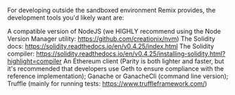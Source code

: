 For developing outside the sandboxed environment Remix provides, the development tools you'd likely want are:

A compatible version of NodeJS (we HIGHLY recommend using the Node Version Manager utility: https://github.com/creationix/nvm)
The Solidity docs: https://solidity.readthedocs.io/en/v0.4.25/index.html
The Solidity compiler: https://solidity.readthedocs.io/en/v0.4.25/installing-solidity.html?highlight=compiler
An Ethereum client (Parity is both lighter and faster, but it's recommended that developers use Geth to ensure compliance with the reference implementation);
Ganache or GanacheCli (command line version);
Truffle (mainly for running tests: https://www.truffleframework.com/)

